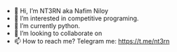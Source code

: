 - 👋 Hi, I’m NT3RN aka Nafim Niloy 
- 👀 I’m interested in competitive programing.
- 🌱 I’m currently python.
- 💞️ I’m looking to collaborate on 
- 📫 How to reach me? Telegram me: https://t.me/nt3rn

<!---
NT3RN/NT3RN is a ✨ special ✨ repository because its `README.md` (this file) appears on your GitHub profile.
You can click the Preview link to take a look at your changes.
--->
